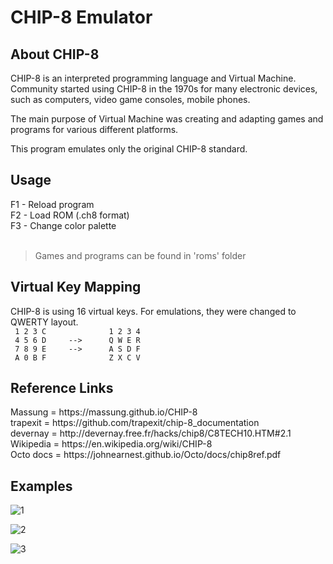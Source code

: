 <h1>CHIP-8 Emulator</h1>
<h2>About CHIP-8</h2>
CHIP-8 is an interpreted programming language and Virtual Machine. 
Community started using CHIP-8 in the 1970s for many electronic devices, such as computers, video game consoles, mobile phones. 

The main purpose of Virtual Machine was creating and adapting games and programs for various different platforms. 

This program emulates only the original CHIP-8 standard.


<h2>Usage</h2>
F1 - Reload program <br>
F2 - Load ROM (.ch8 format) <br>
F3 - Change color palette <br><br>

> Games and programs can be found in 'roms' folder

<h2>Virtual Key Mapping</h2>
CHIP-8 is using 16 virtual keys. For emulations, they were changed to QWERTY layout.

<code>
 1 2 3 C              1 2 3 4
 4 5 6 D     -->      Q W E R
 7 8 9 E     -->      A S D F
 A 0 B F              Z X C V
</code>

<h2>Reference Links</h2>
Massung    = https://massung.github.io/CHIP-8 <br>
trapexit   = https://github.com/trapexit/chip-8_documentation <br>
devernay   = http://devernay.free.fr/hacks/chip8/C8TECH10.HTM#2.1 <br>
Wikipedia  = https://en.wikipedia.org/wiki/CHIP-8 <br>
Octo docs  = https://johnearnest.github.io/Octo/docs/chip8ref.pdf <br>

<h2>Examples</h2>

![1](https://github.com/user-attachments/assets/5b05a9d7-5e13-46b8-b1df-b03fe8a07961)

![2](https://github.com/user-attachments/assets/bf9f4b52-3dfd-4fda-b9bb-efdcbed3b96f)

![3](https://github.com/user-attachments/assets/35ee5a7a-89f2-4020-96ea-3f2f256c67f1)






